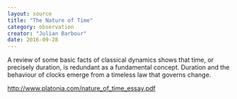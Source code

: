 ```yaml
---
layout: source
title: "The Nature of Time"
category: observation
creator: "Julian Barbour"
date: 2016-09-28
---
```


A review of some basic facts of classical dynamics shows that time, or precisely
duration, is redundant as a fundamental concept. Duration and the behaviour of clocks emerge
from a timeless law that governs change.

<a href="http://www.platonia.com/nature_of_time_essay.pdf">http://www.platonia.com/nature_of_time_essay.pdf</a>
